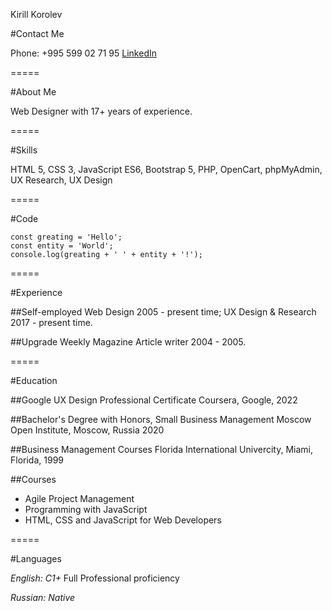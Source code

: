 Kirill Korolev

#Contact Me

Phone: +995 599 02 71 95
[LinkedIn](https://linkedin.com/in/kkorolev/)

=====

#About Me

Web Designer with 17+ years of experience.

=====

#Skills

HTML 5, CSS 3, JavaScript ES6, Bootstrap 5, PHP, OpenCart, phpMyAdmin, UX Research, UX Design

=====

#Code
```
const greating = 'Hello';
const entity = 'World';
console.log(greating + ' ' + entity + '!');
```

=====

#Experience

##Self-employed
Web Design 2005 - present time; 
UX Design & Research 2017 - present time.

##Upgrade Weekly Magazine
Article writer 2004 - 2005.

=====

#Education

##Google UX Design Professional Certificate
Coursera, Google, 2022

##Bachelor's Degree with Honors, Small Business Management
Moscow Open Institute, Moscow, Russia 2020

##Business Management Courses
Florida International Univercity, Miami, Florida, 1999

##Courses

- Agile Project Management
- Programming with JavaScript
- HTML, CSS and JavaScript for Web Developers

=====

#Languages

*English: C1+*
Full Professional proficiency

*Russian: Native*